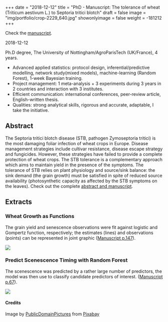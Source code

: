 +++
date = "2018-12-12"
title = "PhD - Manuscript: The tolerance of wheat (Triticum aestivum L.) to Septoria tritici blotch"
draft = false
image = "img/portfolio/crop-2229_640.jpg"
showonlyimage = false
weight = -181212
+++

Check the [manuscript](https://pastel.archives-ouvertes.fr/tel-02443529).

2018-12-12

<!--more-->

Ph.D degree, The University of Nottingham/AgroParisTech (UK/France), 4 years.

- Advanced applied statistics: protocol design, inferential/predictive
  modelling, network study(mixed models),
   machine-learning (Random Forest), 1-week Bayesian training.
- Project management: 1 meta-analysis + 3 experiments during 3 years in 2
  countries and interaction with 3 institutes.
- Efficient communication: international conferences, peer-review article,
  English-written thesis.
- Qualities: strong analytical skills, rigorous and accurate, adaptable, I take
  the initiative.

## Abstract

The Septoria tritici blotch disease (STB, pathogen Zymoseptoria tritici) is the
most damaging foliar infection of wheat crops in Europe. Disease management
strategies include cultivar resistance, disease escape strategy and fungicides.
However, these strategies have failed to provide a complete protection of wheat
crops. The STB tolerance is a complementary approach which aims to maintain
yield in the presence of the symptoms. The tolerance of STB relies on plant
physiology and source/sink balance: the sink demand (the grain growth) must be
satisfied in spite of reduced source availability (photosynthetic capacity as
affected by the STB symptoms on the leaves). 
Check out the complete
[abstract and manuscript](https://pastel.archives-ouvertes.fr/tel-02443529).

## Extracts

### Wheat Growth as Functions

<p>The grain yield and senescence observations were fit against
logistic and Gompertz function, respectively; the estimates
(lines) and observations (points) can be represented in joint graphic
(<a
 href="https://pastel.archives-ouvertes.fr/tel-02443529/document#page=162"
 target = "_blank"
>Manuscript p.147</a>).
</p>
<img src="../../img/portfolio/HADYm_170923.png" width=>


### Predict Scenescence Timing with Random Forest

<p>The scenescence was predicted by a rather large number of predictors,
the model was then use to classify candidate predictors of interest.
(<a
 href="https://pastel.archives-ouvertes.fr/tel-02443529/document#page=82"
 target = "_blank"
>Manuscript p.67</a>).
</p>
<img src="../../img/portfolio/phd_rf.png" width=>




#### Credits

Image by <a href="https://pixabay.com/users/publicdomainpictures-14/?utm_source=link-attribution&amp;utm_medium=referral&amp;utm_campaign=image&amp;utm_content=2229">PublicDomainPictures</a> from <a href="https://pixabay.com/?utm_source=link-attribution&amp;utm_medium=referral&amp;utm_campaign=image&amp;utm_content=2229">Pixabay</a>
